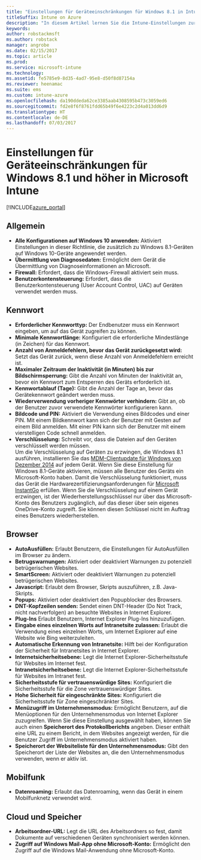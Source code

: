 ```yaml
---
title: "Einstellungen für Geräteeinschränkungen für Windows 8.1 in Intune"
titleSuffix: Intune on Azure
description: "In diesem Artikel lernen Sie die Intune-Einstellungen zur Steuerung von Geräteeinstellungen und -funktionen auf Windows 8.1-Geräten kennen."
keywords: 
author: robstackmsft
ms.author: robstack
manager: angrobe
ms.date: 02/15/2017
ms.topic: article
ms.prod: 
ms.service: microsoft-intune
ms.technology: 
ms.assetid: fe5785e9-8d35-4ad7-95e8-d50f8d87154a
ms.reviewer: heenamac
ms.suite: ems
ms.custom: intune-azure
ms.openlocfilehash: da190ddeda62ce3385aab4308595b473c3059ed6
ms.sourcegitcommit: fd2e8f6f8761fdd65b49f6e4223c2d4a013dd6d9
ms.translationtype: HT
ms.contentlocale: de-DE
ms.lasthandoff: 07/03/2017
---
```

# <a name="windows-81-and-later-device-restriction-settings-in-microsoft-intune"></a>Einstellungen für Geräteeinschränkungen für Windows 8.1 und höher in Microsoft Intune

[!INCLUDE[azure_portal](./includes/azure_portal.md)]

## <a name="general"></a>Allgemein
-   **Alle Konfigurationen auf Windows 10 anwenden:** Aktiviert Einstellungen in dieser Richtlinie, die zusätzlich zu Windows 8.1-Geräten auf Windows 10-Geräte angewendet werden.
-   **Übermittlung von Diagnosedaten:** Ermöglicht dem Gerät die Übermittlung von Diagnoseinformationen an Microsoft.
-   **Firewall:** Erfordert, dass die Windows-Firewall aktiviert sein muss.
-   **Benutzerkontensteuerung:** Erfordert, dass die Benutzerkontensteuerung (User Account Control, UAC) auf Geräten verwendet werden muss.
## <a name="password"></a>Kennwort
-   **Erforderlicher Kennworttyp:** Der Endbenutzer muss ein Kennwort eingeben, um auf das Gerät zugreifen zu können.
-   **Minimale Kennwortlänge:** Konfiguriert die erforderliche Mindestlänge (in Zeichen) für das Kennwort.
-   **Anzahl von Anmeldefehlern, bevor das Gerät zurückgesetzt wird:** Setzt das Gerät zurück, wenn diese Anzahl von Anmeldefehlern erreicht ist.
-   **Maximaler Zeitraum der Inaktivität (in Minuten) bis zur Bildschirmsperrung:** Gibt die Anzahl von Minuten der Inaktivität an, bevor ein Kennwort zum Entsperren des Geräts erforderlich ist.
-   **Kennwortablauf (Tage):** Gibt die Anzahl der Tage an, bevor das Gerätekennwort geändert werden muss.
-   **Wiederverwendung vorheriger Kennwörter verhindern:** Gibt an, ob der Benutzer zuvor verwendete Kennwörter konfigurieren kann.
-   **Bildcode und PIN:** Aktiviert die Verwendung eines Bildcodes und einer PIN. Mit einem Bildkennwort kann sich der Benutzer mit Gesten auf einem Bild anmelden. Mit einer PIN kann sich der Benutzer mit einem vierstelligen Code schnell anmelden.
-   **Verschlüsselung:** Schreibt vor, dass die Dateien auf den Geräten verschlüsselt werden müssen.<br>Um die Verschlüsselung auf Geräten zu erzwingen, die Windows 8.1 ausführen, installieren Sie das [MDM-Clientupdate für Windows von Dezember 2014](https://support.microsoft.com/kb/3013816) auf jedem Gerät.
Wenn Sie diese Einstellung für Windows 8.1-Geräte aktivieren, müssen alle Benutzer des Geräts ein Microsoft-Konto haben.
Damit die Verschlüsselung funktioniert, muss das Gerät die Hardwarezertifizierungsanforderungen für [Microsoft InstantGo](https://blogs.windows.com/windowsexperience/2014/06/19/instantgo-a-better-way-to-sleep/#IBHULcTfI4PokO8X.97) erfüllen.
Wenn Sie die Verschlüsselung auf einem Gerät erzwingen, ist der Wiederherstellungsschlüssel nur über das Microsoft-Konto des Benutzers zugänglich, auf das dieser über sein eigenes OneDrive-Konto zugreift. Sie können diesen Schlüssel nicht im Auftrag eines Benutzers wiederherstellen.     



## <a name="browser"></a>Browser
-   **AutoAusfüllen:** Erlaubt Benutzern, die Einstellungen für AutoAusfüllen im Browser zu ändern.
-   **Betrugswarnungen:** Aktiviert oder deaktiviert Warnungen zu potenziell betrügerischen Websites.
-   **SmartScreen:** Aktiviert oder deaktiviert Warnungen zu potenziell betrügerischen Websites.
-   **Javascript:** Erlaubt dem Browser, Skripts auszuführen, z.B. Java-Skripts.
-   **Popups:** Aktiviert oder deaktiviert den Popupblocker des Browsers.
-   **DNT-Kopfzeilen senden:** Sendet einen DNT-Header (Do Not Track, nicht nachverfolgen) an besuchte Websites in Internet Explorer.
-   **Plug-Ins** Erlaubt Benutzern, Internet Explorer Plug-Ins hinzuzufügen.
-   **Eingabe eines einzelnen Worts auf Intranetsite zulassen:** Erlaubt die Verwendung eines einzelnen Worts, um Internet Explorer auf eine Website wie Bing weiterzuleiten.
-   **Automatische Erkennung von Intranetsite:** Hilft bei der Konfiguration der Sicherheit für Intranetsites in Internet Explorer.
-   **Internetsicherheitsebene:** Legt die Internet Explorer-Sicherheitsstufe für Websites im Internet fest.
-   **Intranetsicherheitsebene:** Legt die Internet Explorer-Sicherheitsstufe für Websites im Intranet fest.
-   **Sicherheitsstufe für vertrauenswürdige Sites:** Konfiguriert die Sicherheitsstufe für die Zone vertrauenswürdiger Sites.
-   **Hohe Sicherheit für eingeschränkte Sites:** Konfiguriert die Sicherheitsstufe für Zone eingeschränkter Sites.
-   **Menüzugriff im Unternehmensmodus:** Ermöglicht Benutzern, auf die Menüoptionen für den Unternehmensmodus von Internet Explorer zuzugreifen.
Wenn Sie diese Einstellung ausgewählt haben, können Sie auch einen **Speicherort des Protokollberichts** angeben. Dieser enthält eine URL zu einem Bericht, in dem Websites angezeigt werden, für die Benutzer Zugriff im Unternehmensmodus aktiviert haben.
-   **Speicherort der Websiteliste für den Unternehmensmodus:** Gibt den Speicherort der Liste der Websites an, die den Unternehmensmodus verwenden, wenn er aktiv ist.
## <a name="cellular"></a>Mobilfunk
-   **Datenroaming:** Erlaubt das Datenroaming, wenn das Gerät in einem Mobilfunknetz verwendet wird.
## <a name="cloud-and-storage"></a>Cloud und Speicher
-   **Arbeitsordner-URL:** Legt die URL des Arbeitsordners so fest, damit Dokumente auf verschiedenen Geräten synchronisiert werden können.
-   **Zugriff auf Windows Mail-App ohne Microsoft-Konto:** Ermöglicht den Zugriff auf die Windows Mail-Anwendung ohne Microsoft-Konto.    
